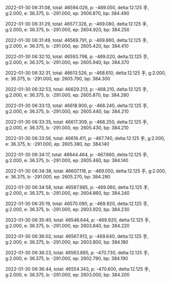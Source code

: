 2022-01-30 06:31:08, total: 46594.026, p: -469.050, delta:12.125 手, g:2.000, e: 36.375, b: -291.000, ep: 2606.870, bp: 384.490

2022-01-30 06:31:29, total: 46577.326, p: -469.080, delta:12.125 手, g:2.000, e: 36.375, b: -291.000, ep: 2604.920, bp: 384.250

2022-01-30 06:31:49, total: 46569.791, p: -469.860, delta:12.125 手, g:2.000, e: 36.375, b: -291.000, ep: 2605.420, bp: 384.410

2022-01-30 06:32:10, total: 46593.798, p: -469.020, delta:12.125 手, g:2.000, e: 36.375, b: -291.000, ep: 2605.940, bp: 384.370

2022-01-30 06:32:31, total: 46613.526, p: -468.610, delta:12.125 手, g:2.000, e: 36.375, b: -291.000, ep: 2605.790, bp: 384.300

2022-01-30 06:32:53, total: 46629.213, p: -468.210, delta:12.125 手, g:2.000, e: 36.375, b: -291.000, ep: 2605.870, bp: 384.260

2022-01-30 06:33:13, total: 46618.900, p: -468.240, delta:12.125 手, g:2.000, e: 36.375, b: -291.000, ep: 2605.440, bp: 384.210

2022-01-30 06:33:35, total: 46617.309, p: -468.250, delta:12.125 手, g:2.000, e: 36.375, b: -291.000, ep: 2605.430, bp: 384.210

2022-01-30 06:33:56, total: 46618.411, p: -467.740, delta:12.125 手, g:2.000, e: 36.375, b: -291.000, ep: 2605.380, bp: 384.140

2022-01-30 06:34:17, total: 46644.464, p: -467.660, delta:12.125 手, g:2.000, e: 36.375, b: -291.000, ep: 2605.460, bp: 384.140

2022-01-30 06:34:38, total: 46607.118, p: -469.050, delta:12.125 手, g:2.000, e: 36.375, b: -291.000, ep: 2605.270, bp: 384.290

2022-01-30 06:34:58, total: 46587.985, p: -469.060, delta:12.125 手, g:2.000, e: 36.375, b: -291.000, ep: 2604.860, bp: 384.240

2022-01-30 06:35:19, total: 46570.090, p: -469.920, delta:12.125 手, g:2.000, e: 36.375, b: -291.000, ep: 2603.920, bp: 384.230

2022-01-30 06:35:40, total: 46546.644, p: -469.920, delta:12.125 手, g:2.000, e: 36.375, b: -291.000, ep: 2603.840, bp: 384.220

2022-01-30 06:36:02, total: 46567.913, p: -469.640, delta:12.125 手, g:2.000, e: 36.375, b: -291.000, ep: 2603.800, bp: 384.180

2022-01-30 06:36:23, total: 46563.885, p: -470.730, delta:12.125 手, g:2.000, e: 36.375, b: -291.000, ep: 2602.790, bp: 384.190

2022-01-30 06:36:44, total: 46554.343, p: -470.600, delta:12.125 手, g:2.000, e: 36.375, b: -291.000, ep: 2603.000, bp: 384.200